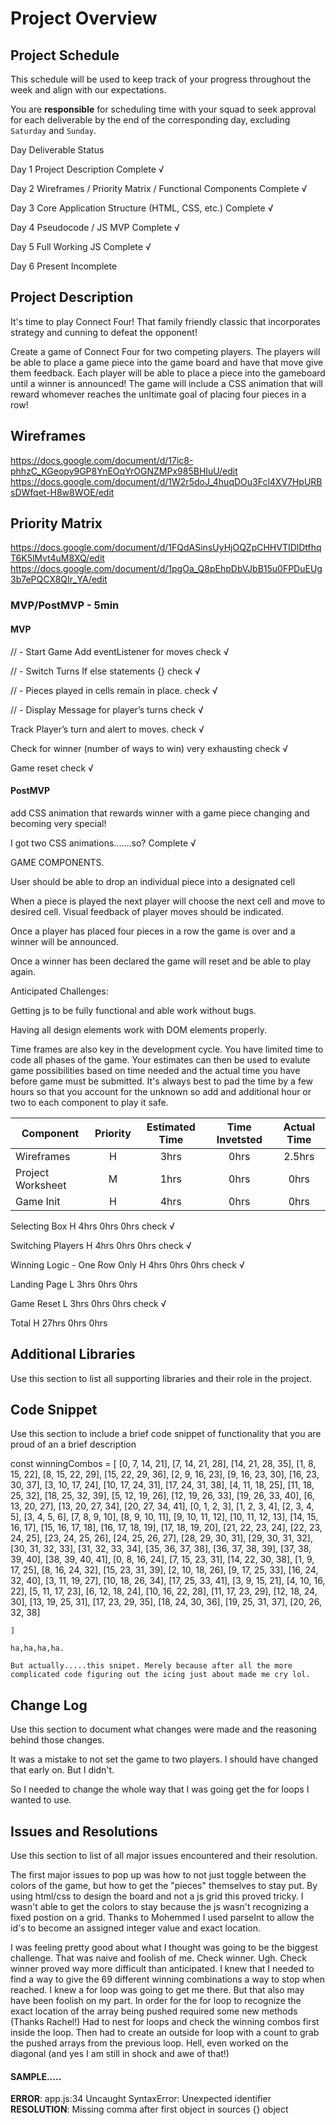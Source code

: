 # Project Overview

## Project Schedule

This schedule will be used to keep track of your progress throughout the week and align with our expectations.  

You are **responsible** for scheduling time with your squad to seek approval for each deliverable by the end of the corresponding day, excluding `Saturday` and `Sunday`.

Day	Deliverable	Status

Day 1	Project Description	Complete √

Day 2	Wireframes / Priority Matrix / Functional Components	Complete √

Day 3	Core Application Structure (HTML, CSS, etc.)	Complete √

Day 4	Pseudocode / JS MVP	Complete √

Day 5	Full Working JS	Complete √

Day 6	Present	Incomplete


## Project Description

It's time to play Connect Four! That family friendly classic that incorporates strategy and cunning to defeat the opponent!

Create a game of Connect Four for two competing players. The players will be able to place a game piece into the game board and have that move give them feedback. Each player will be able to place a piece into the gameboard until a winner is announced! The game will include a CSS animation that will reward whomever reaches the unltimate goal of placing four pieces in a row!

## Wireframes

https://docs.google.com/document/d/17ic8-phhzC_KGeopy9GP8YnEOqYrOGNZMPx985BHIuU/edit
https://docs.google.com/document/d/1W2r5doJ_4huqDOu3Fcl4XV7HpURBsDWfqet-H8w8WOE/edit

## Priority Matrix

https://docs.google.com/document/d/1FQdASinsUyHjOQZpCHHVTIDlDtfhqT6K5lMvt4uM8XQ/edit 
https://docs.google.com/document/d/1pgOa_Q8pEhpDbVJbB15u0FPDuEUg3b7ePQCX8QIr_YA/edit

### MVP/PostMVP - 5min


#### MVP 


// - Start Game
Add eventListener for moves check √


// - Switch Turns
If else statements {} check √

// - Pieces played in cells remain in place.  check √


// - Display Message for player’s turns check √


Track Player’s turn and alert to moves. check √

Check for winner (number of ways to win) very exhausting check √

Game reset check √



#### PostMVP 



add CSS animation that rewards winner with a game piece changing and becoming very special! 

I got two CSS animations.......so? Complete √

GAME COMPONENTS.

User should be able to drop an individual piece into a designated cell
 
When a piece is played the next player will choose the next cell and move to desired cell.
Visual feedback of player moves should be indicated.

Once a player has placed four pieces in a row the game is over and a winner will be announced.
		 
Once a winner has been declared the game will reset and be able to play again.


Anticipated Challenges:

  Getting js to be fully functional and able work without bugs.
  
  Having all design elements work with DOM elements properly.
  





Time frames are also key in the development cycle.  You have limited time to code all phases of the game.  Your estimates can then be used to evalute game possibilities based on time needed and the actual time you have before game must be submitted. It's always best to pad the time by a few hours so that you account for the unknown so add and additional hour or two to each component to play it safe.

| Component| Priority| Estimated Time| Time Invetsted| Actual Time|
| --- | :---: | :---: | :---: | :---:|
|Wireframes|	H|	3hrs|	0hrs|	2.5hrs|
|Project Worksheet|	M|1hrs	|0hrs	|0hrs|
|Game Init|	H|	4hrs|	0hrs|	0hrs|

Selecting Box	H	4hrs	0hrs	0hrs  check √

Switching Players	H	4hrs	0hrs	0hrs  check √

Winning Logic - One Row Only	H	4hrs	0hrs	0hrs check √

Landing Page	L	3hrs	0hrs	0hrs 

Game Reset	L	3hrs	0hrs	0hrs check √

Total	H	27hrs	0hrs	0hrs



## Additional Libraries
 Use this section to list all supporting libraries and their role in the project. 

## Code Snippet

Use this section to include a brief code snippet of functionality that you are proud of an a brief description  

 const winningCombos = [
        [0, 7, 14, 21], [7, 14, 21, 28], [14, 21, 28, 35],
        [1, 8, 15, 22], [8, 15, 22, 29], [15, 22, 29, 36],
        [2, 9, 16, 23], [9, 16, 23, 30], [16, 23, 30, 37],
        [3, 10, 17, 24], [10, 17, 24, 31], [17, 24, 31, 38],
        [4, 11, 18, 25], [11, 18, 25, 32], [18, 25, 32, 39],
        [5, 12, 19, 26], [12, 19, 26, 33], [19, 26, 33, 40],
        [6, 13, 20, 27], [13, 20, 27, 34], [20, 27, 34, 41],
        [0, 1, 2, 3], [1, 2, 3, 4], [2, 3, 4, 5], [3, 4, 5, 6],
        [7, 8, 9, 10], [8, 9, 10, 11], [9, 10, 11, 12], [10, 11, 12, 13],
        [14, 15, 16, 17], [15, 16, 17, 18], [16, 17, 18, 19], [17, 18, 19, 20],
        [21, 22, 23, 24], [22, 23, 24, 25], [23, 24, 25, 26], [24, 25, 26, 27],
        [28, 29, 30, 31], [29, 30, 31, 32], [30, 31, 32, 33], [31, 32, 33, 34],
        [35, 36, 37, 38], [36, 37, 38, 39], [37, 38, 39, 40], [38, 39, 40, 41],
        [0, 8, 16, 24], [7, 15, 23, 31], [14, 22, 30, 38],
        [1, 9, 17, 25], [8, 16, 24, 32], [15, 23, 31, 39],
        [2, 10, 18, 26], [9, 17, 25, 33], [16, 24, 32, 40],
        [3, 11, 19, 27], [10, 18, 26, 34], [17, 25, 33, 41],
        [3, 9, 15, 21], [4, 10, 16, 22], [5, 11, 17, 23], [6, 12, 18, 24],
        [10, 16, 22, 28], [11, 17, 23, 29], [12, 18, 24, 30], [13, 19, 25, 31],
        [17, 23, 29, 35], [18, 24, 30, 36], [19, 25, 31, 37], [20, 26, 32, 38]

    ]

    ha,ha,ha,ha.

    But actually.....this snipet. Merely because after all the more complicated code figuring out the icing just about made me cry lol.

## Change Log
 Use this section to document what changes were made and the reasoning behind those changes.  

 It was a mistake to not set the game to two players. I should have changed that early on. But I didn't.  

 So I needed to change the whole way that I was going get the for loops I wanted to use.





## Issues and Resolutions
 Use this section to list of all major issues encountered and their resolution.

 The first major issues to pop up was how to not just toggle between the colors of the game, but how to get the "pieces" themselves to stay put. By using html/css to design the board and not a js grid this proved tricky. I wasn't able to get the colors to stay because the js wasn't recognizing a fixed postion on a grid. Thanks to Mohemmed I used parseInt to allow the id's to become an assigned integer value and exact location. 

 I was feeling pretty good about what I thought was going to be the biggest challenge. That was naive and foolish of me. Check winner. Ugh. Check winner proved way more difficult than anticipated. I knew that I needed to find a way to give the 69 different winning combinations a way to stop when reached. I knew a for loop was going to get me there. But that also may have been foolish on my part. In order for the for loop to recognize the exact location of the array being pushed required some new methods (Thanks Rachel!) Had to nest for loops and check the winning combos first inside the loop. Then had to create an outside for loop with a count to grab the pushed arrays from the previous loop. Hell, even worked on the diagonal (and yes I am still in shock and awe of that!)

#### SAMPLE.....
**ERROR**: app.js:34 Uncaught SyntaxError: Unexpected identifier                                
**RESOLUTION**: Missing comma after first object in sources {} object





